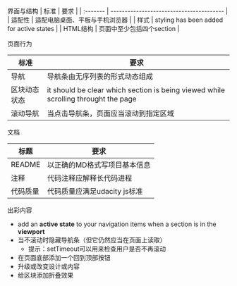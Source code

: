 界面与结构
| 标准     | 要求                                     |
| :------- | ---------------------------------------- |
| 适配性   | 适配电脑桌面、平板与手机浏览器           |
| 样式     | styling has been added for active states |
| HTML结构 | 页面中至少包括四个section                |

页面行为

| 标准         | 要求                                                         |
| ------------ | ------------------------------------------------------------ |
| 导航         | 导航条由无序列表的形式动态组成                               |
| 区块动态状态 | it should be clear which section is being viewed while scrolling throught the page |
| 滚动导航     | 当点击导航条，页面应当滚动到指定区域                         |

文档

| 标题     | 要求                         |
| -------- | ---------------------------- |
| README   | 以正确的MD格式写项目基本信息 |
| 注释     | 代码注释应解释长代码进程     |
| 代码质量 | 代码质量应满足udacity js标准 |

出彩内容

- add an **active state** to your navigation items when a section is in the **viewport**
- 当不滚动时隐藏导航条（但它仍然应当在页面上读取）
  - 提示：setTimeout可以用来检查用户是否不再滚动
- 在页面底部添加一个回到顶部按钮
- 升级或改变设计或内容
- 给区块添加折叠效果